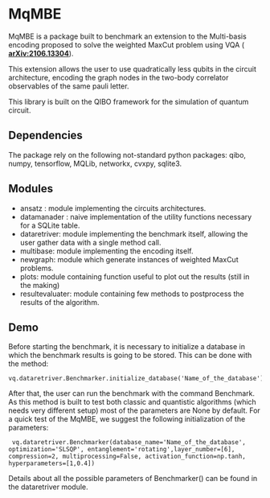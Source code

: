 # MqMBE

MqMBE is a package built to benchmark an extension to the Multi-basis encoding proposed to solve the weighted MaxCut problem using VQA (**[ arXiv:2106.13304](https://arxiv.org/abs/2106.13304)**).

This extension allows the user to use quadratically less qubits in the circuit architecture, encoding the graph nodes in the two-body correlator observables of the same pauli letter. 

This library is built on the QIBO framework for the simulation of quantum circuit.

## Dependencies 

The package rely on the following not-standard python packages: qibo, numpy, tensorflow, MQLib, networkx, cvxpy, sqlite3.

## Modules

* ansatz : module implementing the circuits architectures.
* datamanader : naive implementation of the utility functions necessary for a SQLite table.
* dataretriver: module implementing the benchmark itself, allowing the user gather data with a single method call.
* multibase: module implementing the encoding itself.
* newgraph: module which generate instances of weighted MaxCut problems.
* plots: module containing function useful to plot out the results (still in the making)
* resultevaluater:  module containing few methods to postprocess the results of the algorithm.



## Demo

Before starting the benchmark, it is necessary to initialize a database in which the benchmark results is going to be stored. This can be done with the method:

```
vq.dataretriver.Benchmarker.initialize_database('Name_of_the_database')
```

After that,  the user can run the benchmark with the command Benchmark. As this method is built to test both classic and quantistic algorithms (which needs very different setup) most of the parameters are None by default. For a quick test of the MqMBE, we suggest the following initialization of the parameters:

```
 vq.dataretriver.Benchmarker(database_name='Name_of_the_database', optimization='SLSQP', entanglement='rotating',layer_number=[6], compression=2, multiprocessing=False, activation_function=np.tanh, hyperparameters=[1,0.4])

```

Details about all the possible parameters of Benchmarker() can be found in the dataretriver module.
